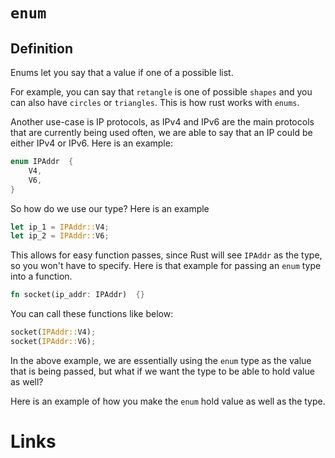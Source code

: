 # `enum`

## Definition

Enums let you say that a value if one of a possible list.

For example, you can say that `retangle` is one of possible `shapes` and you can also have `circles` or `triangles`. This is how rust works with `enums`.

Another use-case is IP protocols, as IPv4 and IPv6 are the main protocols that are currently being used often, we are able to say that an IP could be either IPv4 or IPv6. Here is an example:

```rust
enum IPAddr  {
	V4,
	V6,
}
```

So how do we use our type? Here is an example

```rust
let ip_1 = IPAddr::V4;
let ip_2 = IPAddr::V6;
```

This allows for easy function passes, since Rust will see `IPAddr` as the type, so you won't have to specify. Here is that example for passing an `enum` type into a function.

```rust
fn socket(ip_addr: IPAddr)  {}
```

You can call these functions like below:

```rust
socket(IPAddr::V4);
socket(IPAddr::V6);
```

In the above example, we are essentially using the `enum` type as the value that is being passed, but what if we want the type to be able to hold value as well?

Here is an example of how you make the `enum` hold value as well as the type.

# Links
